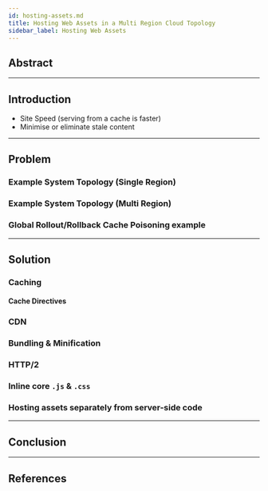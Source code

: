 ```yaml
---
id: hosting-assets.md
title: Hosting Web Assets in a Multi Region Cloud Topology
sidebar_label: Hosting Web Assets
---
```


## Abstract

---

## Introduction

* Site Speed (serving from a cache is faster)
* Minimise or eliminate stale content

---

## Problem

### Example System Topology (Single Region)

### Example System Topology (Multi Region)

### Global Rollout/Rollback Cache Poisoning example

---

## Solution

### Caching

#### Cache Directives

### CDN

### Bundling & Minification

### HTTP/2

### Inline core `.js` & `.css`

### Hosting assets separately from server-side code

---

## Conclusion

---

## References
